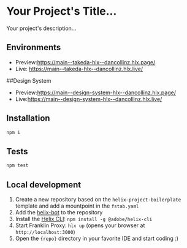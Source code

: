 # Your Project's Title...
Your project's description...

## Environments
- Preview:https://main--takeda-hlx--dancollinz.hlx.page/
- Live: https://main--takeda-hlx--dancollinz.hlx.live/

##Design System

- Preview:https://main--design-system-hlx--dancollinz.hlx.page/
- Live:https://main--design-system-hlx--dancollinz.hlx.live/

## Installation

```sh
npm i
```

## Tests

```sh
npm test
```

## Local development

1. Create a new repository based on the `helix-project-boilerplate` template and add a mountpoint in the `fstab.yaml`
1. Add the [helix-bot](https://github.com/apps/helix-bot) to the repository
1. Install the [Helix CLI](https://github.com/adobe/helix-cli): `npm install -g @adobe/helix-cli`
1. Start Franklin Proxy: `hlx up` (opens your browser at `http://localhost:3000`)
1. Open the `{repo}` directory in your favorite IDE and start coding :)
